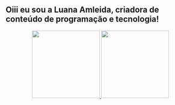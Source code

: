 ## Oiii eu sou a Luana Amleida, criadora de conteúdo de programação e tecnologia!
<div align="center">
  <a href="https://github.com/luanaAlm">
  <img height="180em" src="https://github-readme-stats.vercel.app/api?username=luanaAlm&show_icons=true&theme=dracula&include_all_commits=true&count_private=true"/>
  <img height="180em" src="https://github-readme-stats.vercel.app/api/top-langs/?username=luanaAlm&layout=compact&langs_count=7&theme=dracula"/>
</div>

